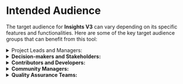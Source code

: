# Intended Audience

The target audience for **Insights V3** can vary depending on its specific features and functionalities. Here are some of the key target audience groups that can benefit from this tool:

<details>

<summary>Project Leads and Managers:</summary>

Individuals responsible for overseeing and managing open source projects can use the tool to gain insights into project performance, track key metrics, identify bottlenecks, and make data-driven decisions for resource allocation and project planning.

</details>

<details>

<summary><strong>Decision-makers and Stakeholders:</strong></summary>

Executives, project sponsors, and other stakeholders involved in open-source projects can benefit from high-level insights provided by the tool. It helps them to analyze project performance, community growth, and the impact of open-source initiatives.

</details>

<details>

<summary><strong>Contributors and Developers:</strong></summary>

Project contributors and developers can use the tool to assess their contributions, track their activity levels, and evaluate their impact on the project.&#x20;

</details>

<details>

<summary><strong>Community Managers:</strong></summary>

Those tasked with managing and growing the open-source community can utilize the tool to assess community engagement, monitor user adoption rates, and analyze geographical distribution.

</details>

<details>

<summary><strong>Quality Assurance Teams:</strong></summary>

Quality assurance teams can use the tool to monitor code contributions, bug fixes, and issue resolution times. It helps them identify areas where software quality can be improved.

</details>



